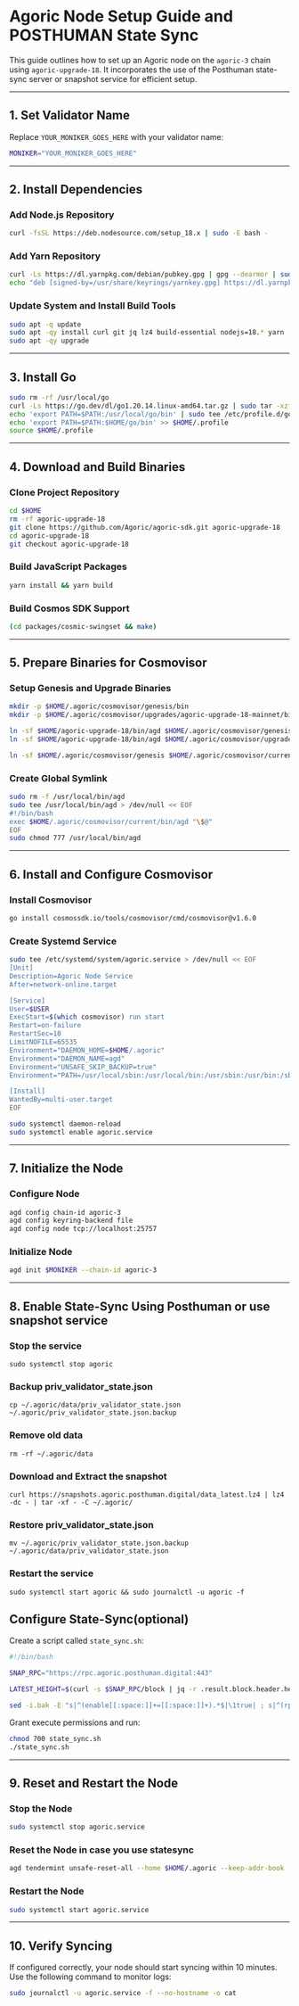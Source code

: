 
# Agoric Node Setup Guide and POSTHUMAN State Sync

This guide outlines how to set up an Agoric node on the `agoric-3` chain using `agoric-upgrade-18`. It incorporates the use of the Posthuman state-sync server or snapshot service for efficient setup.

---

## 1. Set Validator Name
Replace `YOUR_MONIKER_GOES_HERE` with your validator name:
```bash
MONIKER="YOUR_MONIKER_GOES_HERE"
```

---

## 2. Install Dependencies

### Add Node.js Repository
```bash
curl -fsSL https://deb.nodesource.com/setup_18.x | sudo -E bash -
```

### Add Yarn Repository
```bash
curl -Ls https://dl.yarnpkg.com/debian/pubkey.gpg | gpg --dearmor | sudo tee /usr/share/keyrings/yarnkey.gpg >/dev/null
echo "deb [signed-by=/usr/share/keyrings/yarnkey.gpg] https://dl.yarnpkg.com/debian stable main" | sudo tee /etc/apt/sources.list.d/yarn.list
```

### Update System and Install Build Tools
```bash
sudo apt -q update
sudo apt -qy install curl git jq lz4 build-essential nodejs=18.* yarn
sudo apt -qy upgrade
```

---

## 3. Install Go
```bash
sudo rm -rf /usr/local/go
curl -Ls https://go.dev/dl/go1.20.14.linux-amd64.tar.gz | sudo tar -xzf - -C /usr/local
echo 'export PATH=$PATH:/usr/local/go/bin' | sudo tee /etc/profile.d/golang.sh
echo 'export PATH=$PATH:$HOME/go/bin' >> $HOME/.profile
source $HOME/.profile
```

---

## 4. Download and Build Binaries

### Clone Project Repository
```bash
cd $HOME
rm -rf agoric-upgrade-18
git clone https://github.com/Agoric/agoric-sdk.git agoric-upgrade-18
cd agoric-upgrade-18
git checkout agoric-upgrade-18
```

### Build JavaScript Packages
```bash
yarn install && yarn build
```

### Build Cosmos SDK Support
```bash
(cd packages/cosmic-swingset && make)
```

---

## 5. Prepare Binaries for Cosmovisor

### Setup Genesis and Upgrade Binaries
```bash
mkdir -p $HOME/.agoric/cosmovisor/genesis/bin
mkdir -p $HOME/.agoric/cosmovisor/upgrades/agoric-upgrade-18-mainnet/bin

ln -sf $HOME/agoric-upgrade-18/bin/agd $HOME/.agoric/cosmovisor/genesis/bin/agd
ln -sf $HOME/agoric-upgrade-18/bin/agd $HOME/.agoric/cosmovisor/upgrades/agoric-upgrade-18-mainnet/bin/agd

ln -sf $HOME/.agoric/cosmovisor/genesis $HOME/.agoric/cosmovisor/current
```

### Create Global Symlink
```bash
sudo rm -f /usr/local/bin/agd
sudo tee /usr/local/bin/agd > /dev/null << EOF
#!/bin/bash
exec $HOME/.agoric/cosmovisor/current/bin/agd "\$@"
EOF
sudo chmod 777 /usr/local/bin/agd
```

---

## 6. Install and Configure Cosmovisor

### Install Cosmovisor
```bash
go install cosmossdk.io/tools/cosmovisor/cmd/cosmovisor@v1.6.0
```

### Create Systemd Service
```bash
sudo tee /etc/systemd/system/agoric.service > /dev/null << EOF
[Unit]
Description=Agoric Node Service
After=network-online.target

[Service]
User=$USER
ExecStart=$(which cosmovisor) run start
Restart=on-failure
RestartSec=10
LimitNOFILE=65535
Environment="DAEMON_HOME=$HOME/.agoric"
Environment="DAEMON_NAME=agd"
Environment="UNSAFE_SKIP_BACKUP=true"
Environment="PATH=/usr/local/sbin:/usr/local/bin:/usr/sbin:/usr/bin:/sbin:/bin:/usr/games:/usr/local/games:/snap/bin:$HOME/.agoric/cosmovisor/current/bin"

[Install]
WantedBy=multi-user.target
EOF

sudo systemctl daemon-reload
sudo systemctl enable agoric.service
```

---

## 7. Initialize the Node

### Configure Node
```bash
agd config chain-id agoric-3
agd config keyring-backend file
agd config node tcp://localhost:25757
```

### Initialize Node
```bash
agd init $MONIKER --chain-id agoric-3
```

---

## 8. Enable State-Sync Using Posthuman or use snapshot service

### Stop the service
```
sudo systemctl stop agoric
```
### Backup priv_validator_state.json
```
cp ~/.agoric/data/priv_validator_state.json ~/.agoric/priv_validator_state.json.backup
```
### Remove old data
```
rm -rf ~/.agoric/data
```
### Download and Extract the snapshot
```
curl https://snapshots.agoric.posthuman.digital/data_latest.lz4 | lz4 -dc - | tar -xf - -C ~/.agoric/
```
### Restore priv_validator_state.json
```
mv ~/.agoric/priv_validator_state.json.backup ~/.agoric/data/priv_validator_state.json
```

### Restart the service
```
sudo systemctl start agoric && sudo journalctl -u agoric -f
```

## Configure State-Sync(optional)
Create a script called `state_sync.sh`:
```bash
#!/bin/bash

SNAP_RPC="https://rpc.agoric.posthuman.digital:443"

LATEST_HEIGHT=$(curl -s $SNAP_RPC/block | jq -r .result.block.header.height); BLOCK_HEIGHT=$((LATEST_HEIGHT - 2000)); TRUST_HASH=$(curl -s "$SNAP_RPC/block?height=$BLOCK_HEIGHT" | jq -r .result.block_id.hash)

sed -i.bak -E "s|^(enable[[:space:]]+=[[:space:]]+).*$|\1true| ; s|^(rpc_servers[[:space:]]+=[[:space:]]+).*$|\1\"$SNAP_RPC,$SNAP_RPC\"| ; s|^(trust_height[[:space:]]+=[[:space:]]+).*$|\1$BLOCK_HEIGHT| ; s|^(trust_hash[[:space:]]+=[[:space:]]+).*$|\1\"$TRUST_HASH\"|" $HOME/.agoric/config/config.toml
```

Grant execute permissions and run:
```bash
chmod 700 state_sync.sh
./state_sync.sh
```

---

## 9. Reset and Restart the Node

### Stop the Node
```bash
sudo systemctl stop agoric.service
```

### Reset the Node in case you use statesync
```bash
agd tendermint unsafe-reset-all --home $HOME/.agoric --keep-addr-book
```

### Restart the Node
```bash
sudo systemctl start agoric.service
```

---

## 10. Verify Syncing
If configured correctly, your node should start syncing within 10 minutes. Use the following command to monitor logs:
```bash
sudo journalctl -u agoric.service -f --no-hostname -o cat
```
